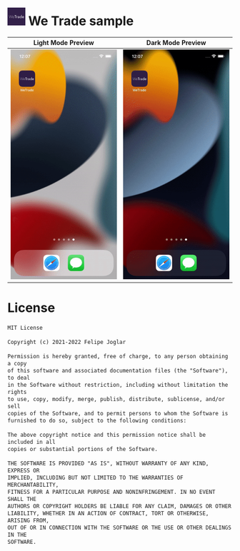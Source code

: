 # <img src="https://raw.githubusercontent.com/felipejoglar/swiftui-challenge/main/WeTrade/WeTrade/Assets.xcassets/AppIcon.appiconset/iPhone_Spotlight_40_2x.png" width="40" height="40"> We Trade sample

| Light Mode Preview | Dark Mode Preview |
| ----------- | ----------- |
| ![Light Mode Preview](https://raw.githubusercontent.com/felipejoglar/swiftui-challenge/main/Assets/We_Trade-iPhone_13-Light.gif) | ![Dark Mode Preview](https://raw.githubusercontent.com/felipejoglar/swiftui-challenge/main/Assets/We_Trade-iPhone_13-Dark.gif) |

# License
```
MIT License

Copyright (c) 2021-2022 Felipe Joglar

Permission is hereby granted, free of charge, to any person obtaining a copy
of this software and associated documentation files (the "Software"), to deal
in the Software without restriction, including without limitation the rights
to use, copy, modify, merge, publish, distribute, sublicense, and/or sell
copies of the Software, and to permit persons to whom the Software is
furnished to do so, subject to the following conditions:

The above copyright notice and this permission notice shall be included in all
copies or substantial portions of the Software.

THE SOFTWARE IS PROVIDED "AS IS", WITHOUT WARRANTY OF ANY KIND, EXPRESS OR
IMPLIED, INCLUDING BUT NOT LIMITED TO THE WARRANTIES OF MERCHANTABILITY,
FITNESS FOR A PARTICULAR PURPOSE AND NONINFRINGEMENT. IN NO EVENT SHALL THE
AUTHORS OR COPYRIGHT HOLDERS BE LIABLE FOR ANY CLAIM, DAMAGES OR OTHER
LIABILITY, WHETHER IN AN ACTION OF CONTRACT, TORT OR OTHERWISE, ARISING FROM,
OUT OF OR IN CONNECTION WITH THE SOFTWARE OR THE USE OR OTHER DEALINGS IN THE
SOFTWARE.
```
